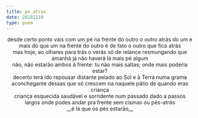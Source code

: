 ```yaml
---
title: pe_atras
date: 20181110
type: poem
---
```


<center>desde certo ponto
vais com um pé na frente do outro
o outro atrás do um
e mais do que um na frente do outro
é de fato o outro que fica atrás</center>

<center>mas hoje, ao olhares para trás
o verás só de relance
resmungando que amanhã
já não haverá lá mais pé algum</center>

<center>não, não estarão ambos à frente:
tu não mais saltas;
onde mais poderia estar?</center>

<center>decerto terá ido repousar distante
pelado ao Sol e à Terra
numa grama aconchegante
dessas que só crescem na naquele pátio
de quando eras criança</center>

<center>criança esquecida
saudável e sorridente
num passado dado a passos largos
onde podes andar pra frente
sem cismas ou pés-atrás
</center>

<center>__é lá que os pés estarão__</center>
